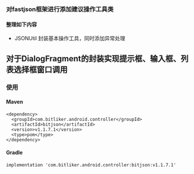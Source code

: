 ### 对fastjson框架进行添加建议操作工具类
#### 整理如下内容
- JSONUtil 封装基本操作工具，同时添加异常处理



## 对于DialogFragment的封装实现提示框、输入框、列表选择框窗口调用
### 使用
#### Maven
    <dependency>
      <groupId>com.bitliker.android.controller</groupId>
      <artifactId>bitjson</artifactId>
      <version>v1.1.7.1</version>
      <type>pom</type>
    </dependency>
#### Gradle
    implementation 'com.bitliker.android.controller:bitjson:v1.1.7.1'
    
